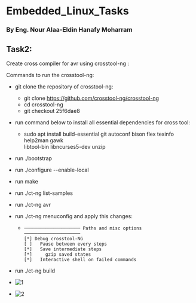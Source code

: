 # Embedded_Linux_Tasks



### By Eng. Nour Alaa-Eldin Hanafy Moharram

## Task2: 

Create cross compiler for avr using crosstool-ng :

Commands to run the crosstool-ng:

* git clone the repository of crosstool-ng:
  * git clone https://github.com/crosstool-ng/crosstool-ng
  * cd crosstool-ng
  * git checkout 25f6dae8
* run command below to install all essential dependencies for cross tool: 
  * sudo apt install build-essential git autoconf bison flex texinfo help2man gawk \
    libtool-bin libncurses5-dev unzip
* run ./bootstrap
* run ./configure --enable-local
* run make
* run ./ct-ng list-samples
* run ./ct-ng avr
* run ./ct-ng menuconfig and apply this changes:
  * ```
    ───────────────────── Paths and misc options ─────────────────────
    [*] Debug crosstool-NG
    [ ]   Pause between every steps
    [*]   Save intermediate steps
    [*]     gzip saved states
    [*]   Interactive shell on failed commands
    ```

* run ./ct-ng build

* ![1](/home/nourmoharram/GIT_REPO/Embedded_Linux/README.assets/avr-gcc-cross-compiler.png)

* ![2](/home/nourmoharram/GIT_REPO/Embedded_Linux/README.assets/x-tools.png)